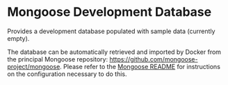 # Mongoose Development Database

Provides a development database populated with sample data (currently empty). 

The database can be automatically retrieved and imported by Docker from the principal Mongoose repository: https://github.com/mongoose-project/mongoose. Please refer to the [Mongoose README](https://github.com/mongoose-project/mongoose) for instructions on the configuration necessary to do this.
